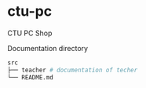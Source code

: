 # ctu-pc

CTU PC Shop

Documentation directory

```bash
src
├── teacher # documentation of techer
└── README.md
```
